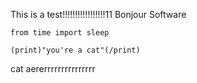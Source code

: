 
This is a test!!!!!!!!!!!!!!!!!11
Bonjour Software
``````````````````````````````````````````````````````````````````````````````````````````````````````````````````````````````````````````
from time import sleep

(print)"you're a cat"(/print)
``````````````````````````````````````````````````````````````````````````````````````````````````````````````````````````````````````````
cat aererrrrrrrrrrrrrrr
